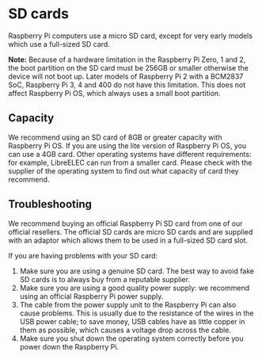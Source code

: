 # SD cards

Raspberry Pi computers use a micro SD card, except for very early models which use a full-sized SD card.

**Note:** Because of a hardware limitation in the Raspberry Pi Zero, 1 and 2, the boot partition on the SD card must be 256GB or smaller otherwise the device will not boot up. Later models of Raspberry Pi 2 with a BCM2837 SoC, Raspberry Pi 3, 4 and 400 do not have this limitation. This does not affect Raspberry Pi OS, which always uses a small boot partition.

## Capacity

We recommend using an SD card of 8GB or greater capacity with Raspberry Pi OS. If you are using the lite version of Raspberry Pi OS, you can use a 4GB card. Other operating systems have different requirements: for example, LibreELEC can run from a smaller card. Please check with the supplier of the operating system to find out what capacity of card they recommend.

## Troubleshooting

We recommend buying an official Raspberry Pi SD card from one of our official resellers. The official SD cards are micro SD cards and are supplied with an adaptor which allows them to be used in a full-sized SD card slot.

If you are having problems with your SD card:

1. Make sure you are using a genuine SD card. The best way to avoid fake SD cards is to always buy from a reputable supplier.
2. Make sure you are using a good quality power supply: we recommend using an official Raspberry Pi power supply.
3. The cable from the power supply unit to the Raspberry Pi can also cause problems. This is usually due to the resistance of the wires in the USB power cable; to save money, USB cables have as little copper in them as possible, which causes a voltage drop across the cable.
4. Make sure you shut down the operating system correctly before you power down the Raspberry Pi.
